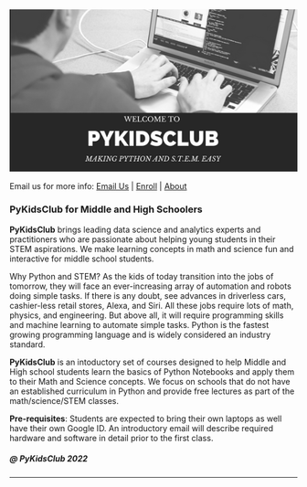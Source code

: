 <meta name="google-site-verification" content="4fljr3mR5Ggm7Ff1z1oSIH9r6hNcfpFza0TZz-JN-as" />

<img src = "images/pykidsclub_header.png">


Email us for more info:
<a href="mailto:pykidsclub@gmail.com?Subject=Information on PyKidsClub" target="_top">Email Us</a> | <a href="http://pykidsclub.com/enroll">Enroll</a> | <a href="http://pykidsclub.com/about">About </a>

### PyKidsClub for Middle and High Schoolers

**PyKidsClub** brings leading data science and analytics  experts and practitioners who are passionate about helping young students in their STEM aspirations. We make learning concepts in math and science fun and interactive for middle school students. 

Why Python and STEM? As the kids of today transition into the jobs of tomorrow, they will face an ever-increasing array of automation and robots doing simple tasks. If there is any doubt, see advances in driverless cars, cashier-less retail stores, Alexa, and Siri. All these jobs require lots of math, physics, and engineering. But above all, it will require programming skills and machine learning to automate simple tasks. Python is the fastest growing programming language and is widely considered an industry standard.

**PyKidsClub** is an intoductory set of courses designed to help Middle and High school students learn the basics of Python Notebooks and apply them to their Math and Science concepts. We focus on schools that do not have an established curriculum in Python and provide free lectures as part of the math/science/STEM classes.

**Pre-requisites**: Students are expected to bring their own laptops as well have their own Google ID. An introductory email will describe required hardware and software in detail prior to the first class.



##### @ PyKidsClub 2022

---


